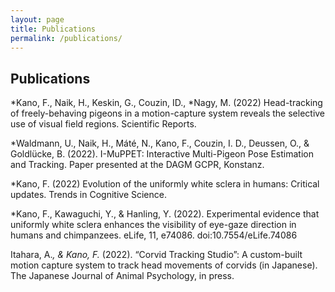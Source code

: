 ```yaml
---
layout: page
title: Publications
permalink: /publications/
---
```


## Publications

*Kano, F., Naik, H., Keskin, G., Couzin, ID., *Nagy, M. (2022) Head-tracking of freely-behaving pigeons in a motion-capture system reveals the selective use of visual field regions. Scientific Reports. 

*Waldmann, U., Naik, H., Máté, N., Kano, F., Couzin, I. D., Deussen, O., & Goldlücke, B. (2022). I-MuPPET: Interactive Multi-Pigeon Pose Estimation and Tracking. Paper presented at the DAGM GCPR, Konstanz.

*Kano, F. (2022) Evolution of the uniformly white sclera in humans: Critical updates. Trends in Cognitive Science.

*Kano, F., Kawaguchi, Y., & Hanling, Y. (2022). Experimental evidence that uniformly white sclera enhances the visibility of eye-gaze direction in humans and chimpanzees. eLife, 11, e74086. doi:10.7554/eLife.74086

Itahara, A.*, & Kano, F.* (2022). “Corvid Tracking Studio”: A custom-built motion capture system to track head movements of corvids (in Japanese). The Japanese Journal of Animal Psychology, in press. 

